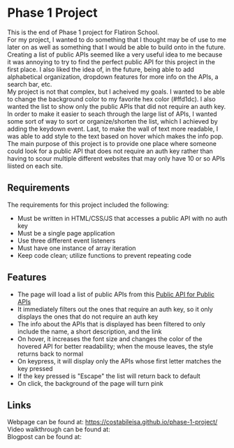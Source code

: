 # Phase 1 Project

This is the end of Phase 1 project for Flatiron School.   
For my project, I wanted to do something that I thought may be of use to me later on as well as something that I would be able to build onto in the future. Creating a list of public APIs seemed like a very useful idea to me because it was annoying to try to find the perfect public API for this project in the first place. I also liked the idea of, in the future, being able to add alphabetical organization, dropdown features for more info on the APIs, a search bar, etc.   
My project is not that complex, but I acheived my goals. I wanted to be able to change the background color to my favorite hex color (#ffd1dc). I also wanted the list to show only the public APIs that did not require an auth key. In order to make it easier to seach through the large list of APIs, I wanted some sort of way to sort or organize/shorten the list, which I achieved by adding the keydown event. Last, to make the wall of text more readable, I was able to add style to the text based on hover which makes the info pop.   
The main purpose of this project is to provide one place where someone could look for a public API that does not require an auth key rather than having to scour multiple different websites that may only have 10 or so APIs liisted on each site.   

## Requirements
The requirements for this project included the following:
- Must be written in HTML/CSS/JS that accesses a public API with no auth key
- Must be a single page application
- Use three different event listeners
- Must have one instance of array iteration
- Keep code clean; utilize functions to prevent repeating code

## Features
- The page will load a list of public APIs from this [Public API for Public APIs]
- It immediately filters out the ones that require an auth key, so it only displays the ones that do not require an auth key
- The info about the APIs that is displayed has been filtered to only include the name, a short description, and the link
- On hover, it increases the font size and changes the color of the hovered API for better readability; when the mouse leaves, the style returns back to normal
- On keypress, it will display only the APIs whose first letter matches the key pressed
- If the key pressed is "Escape" the list will return back to default
- On click, the background of the page will turn pink

## Links
Webpage can be found at: https://costabileisa.github.io/phase-1-project/   
Video walkthrough can be found at:   
Blogpost can be found at:   

[Public API for Public APIs]: https://api.publicapis.org/